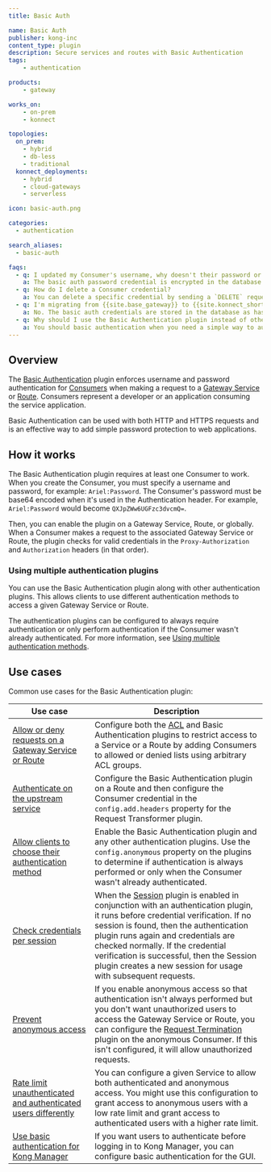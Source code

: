 ```yaml
---
title: Basic Auth

name: Basic Auth
publisher: kong-inc
content_type: plugin
description: Secure services and routes with Basic Authentication
tags:
    - authentication

products:
    - gateway

works_on:
    - on-prem
    - konnect

topologies:
  on_prem:
    - hybrid
    - db-less
    - traditional
  konnect_deployments:
    - hybrid
    - cloud-gateways
    - serverless

icon: basic-auth.png

categories:
  - authentication

search_aliases:
  - basic-auth

faqs:
  - q: I updated my Consumer's username, why doesn't their password or basic authentication work anymore?
    a: The basic auth password credential is encrypted in the database. {{site.base_gateway}} can only get the encrypted value of the password from the database. When you update the username or tag, {{site.base_gateway}} overwrites the password with its encrypted value. To fix this, enter the original password when you update the username or tag of the basic auth credential.
  - q: How do I delete a Consumer credential?
    a: You can delete a specific credential by sending a `DELETE` request to `http(s)://<kong-host>:<admin-port>/consumers/<workspace>/<consumer_id_or_name>/<type of credentials>/<credentials_id_or_name>`.
  - q: I'm migrating from {{site.base_gateway}} to {{site.konnect_short_name}} and using `deck gateway dump`, will this also dump my basic auth credentials?
    a: No. The basic auth credentials are stored in the database as hashed values. When you dump the configuration with deck, it will retrieve these hashed values, not the original plain-text passwords. Since there is currently no way to extract the initial plain-text values of the basic auth credentials due to how they are stored, you will need to manually set the passwords for basic auth after dumping the configuration or by directly setting up the password in {{site.konnect_short_name}}. There is an ongoing feature request to change the behavior of how basic auth credentials are handled during migrations to make this process more seamless in the future.
  - q: Why should I use the Basic Authentication plugin instead of other authentication plugins, like Key Authentication?
    a: You should basic authentication when you need a simple way to authenticate and security isn't a concern. For example, you could use this to connect internal server networks or as a verification on open data. Use Key Authentication or another authentication plugin if you require additional security.
---
```


## Overview

The [Basic Authentication](https://datatracker.ietf.org/doc/html/rfc7617 ) plugin enforces username and password authentication for [Consumers](/gateway/entities/consumer/) when making a request to a [Gateway Service](/gateway/entities/service/) or [Route](/gateway/entities/route/). Consumers represent a developer or an application consuming the service application. 

Basic Authentication can be used with both HTTP and HTTPS requests and is an effective way to add simple password protection to web applications.

## How it works

The Basic Authentication plugin requires at least one Consumer to work. When you create the Consumer, you must specify a username and password, for example: `Ariel:Password`. The Consumer's password must be base64 encoded when it's used in the Authentication header. For example, `Ariel:Password` would become `QXJpZWw6UGFzc3dvcmQ=`.

Then, you can enable the plugin on a Gateway Service, Route, or globally. When a Consumer makes a request to the associated Gateway Service or Route, the plugin checks for valid credentials in the `Proxy-Authorization` and `Authorization` headers (in that order).

### Using multiple authentication plugins

You can use the Basic Authentication plugin along with other authentication plugins. This allows clients  to use different authentication methods to access a given Gateway Service or Route. 

The authentication plugins can be configured to always require authentication or only perform authentication if the Consumer wasn't already authenticated. For more information, see [Using multiple authentication methods](/gateway/authentication/#using-multiple-authentication-methods).

## Use cases

Common use cases for the Basic Authentication plugin:

|Use case | Description|
|---------|------------|
| [Allow or deny requests on a Gateway Service or Route](/how-to/allow-or-deny-requests-on-a-service-or-route/) | Configure both the [ACL](/plugins/acl/) and Basic Authentication plugins to restrict access to a Service or a Route by adding Consumers to allowed or denied lists using arbitrary ACL groups. |
| [Authenticate on the upstream service](/how-to/authenticate-on-the-upstream-service/) | Configure the Basic Authentication plugin on a Route and then configure the Consumer credential in the `config.add.headers` property for the Request Transformer plugin. |
| [Allow clients to choose their authentication method](/how-to/allow-multiple-authentication/) | Enable the Basic Authentication plugin and any other authentication plugins. Use the `config.anonymous` property on the plugins to determine if authentication is always performed or only when the Consumer wasn't already authenticated. |
| [Check credentials per session](/how-to/check-credentials-per-session/) | When the [Session](/plugins/session/) plugin is enabled in conjunction with an authentication plugin, it runs before credential verification. If no session is found, then the authentication plugin runs again and credentials are checked normally. If the credential verification is successful, then the Session plugin creates a new session for usage with subsequent requests. |
| [Prevent anonymous access](/how-to/prevent-anonymous-access/) | If you enable anonymous access so that authentication isn't always performed but you don't want unauthorized users to access the Gateway Service or Route, you can configure the [Request Termination](/plugins/request-termination/) plugin on the anonymous Consumer. If this isn't configured, it will allow unauthorized requests. |
| [Rate limit unauthenticated and authenticated users differently](/how-to/rate-limit-authenticated-and-unauthenticated-consumers/) | You can configure a given Service to allow both authenticated and anonymous access. You might use this configuration to grant access to anonymous users with a low rate limit and grant access to authenticated users with a higher rate limit. |
| [Use basic authentication for Kong Manager](/how-to/enable-basic-auth-on-kong-manager/) | If you want users to authenticate before logging in to Kong Manager, you can configure basic authentication for the GUI. | 


